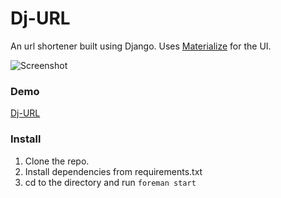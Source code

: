 # Dj-URL

An url shortener built using Django.
Uses [Materialize](http://materializecss.com) for the UI.

![Screenshot](http://i.imgur.com/ZOie7Kg.png)

### Demo

[Dj-URL](http://djurl.herokuapp.com)

### Install

1. Clone the repo.
2. Install dependencies from requirements.txt
3. cd to the directory and run `foreman start`
